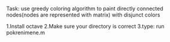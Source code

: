 Task: use greedy coloring algorithm to paint directly connected nodes(nodes are represented with matrix) with disjunct colors

1.Install octave
2.Make sure your directory is correct
3.type: run pokrenimene.m
